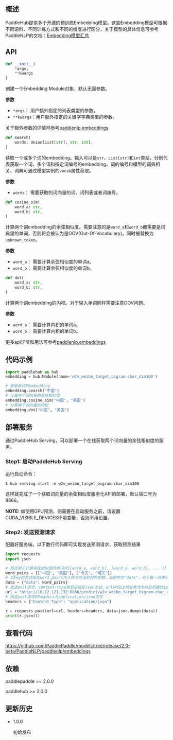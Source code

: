 ## 概述
PaddleHub提供多个开源的预训练Embedding模型。这些Embedding模型可根据不同语料、不同训练方式和不同的维度进行区分，关于模型的具体信息可参考PaddleNLP的文档：[Embedding模型汇总](https://github.com/PaddlePaddle/models/blob/release/2.0-beta/PaddleNLP/docs/embeddings.md)

## API

```python
def __init__(
    *args,
    **kwargs
)
```

创建一个Embedding Module对象，默认无需参数。

**参数**
* `*args`： 用户额外指定的列表类型的参数。
* `**kwargs`：用户额外指定的关键字字典类型的参数。

关于额外参数的详情可参考[paddlenlp.embeddings](https://github.com/PaddlePaddle/models/tree/release/2.0-beta/PaddleNLP/paddlenlp/embeddings)


```python
def search(
    words: Union[List[str], str, int],
)
```

获取一个或多个词的embedding。输入可以是`str`、`List[str]`和`int`类型，分别代表获取一个词，多个词和指定词编号的embedding，词的编号和模型的词典相关，词典可通过模型实例的`vocab`属性获取。

**参数**
* `words`： 需要获取的词向量的词、词列表或者词编号。


```python
def cosine_sim(
    word_a: str,
    word_b: str,
)
```
计算两个词embedding的余弦相似度。需要注意的是`word_a`和`word_b`都需要是词典里的单词，否则将会被认为是OOV(Out-Of-Vocabulary)，同时被替换为`unknown_token`。

**参数**
* `word_a`： 需要计算余弦相似度的单词a。
* `word_b`： 需要计算余弦相似度的单词b。


```python
def dot(
    word_a: str,
    word_b: str,
)
```
计算两个词embedding的内积。对于输入单词同样需要注意OOV问题。

**参数**
* `word_a`： 需要计算内积的单词a。
* `word_b`： 需要计算内积的单词b。

更多api详情和用法可参考[paddlenlp.embeddings](https://github.com/PaddlePaddle/models/tree/release/2.0-beta/PaddleNLP/paddlenlp/embeddings)

## 代码示例

```python
import paddlehub as hub
embedding = hub.Module(name='w2v_weibo_target_bigram-char_dim300')

# 获取单词的embedding
embedding.search("中国")
# 计算两个词向量的余弦相似度
embedding.cosine_sim("中国", "美国")
# 计算两个词向量的内积
embedding.dot("中国", "美国")
```

## 部署服务

通过PaddleHub Serving，可以部署一个在线获取两个词向量的余弦相似度的服务。

### Step1: 启动PaddleHub Serving

运行启动命令：

```shell
$ hub serving start -m w2v_weibo_target_bigram-char_dim300
```

这样就完成了一个获取词向量的余弦相似度服务化API的部署，默认端口号为8866。

**NOTE:** 如使用GPU预测，则需要在启动服务之前，请设置CUDA_VISIBLE_DEVICES环境变量，否则不用设置。

### Step2: 发送预测请求

配置好服务端，以下数行代码即可实现发送预测请求，获取预测结果

```python
import requests
import json

# 指定用于计算余弦相似度的单词对[[word_a, word_b], [word_a, word_b], ... ]]
word_pairs = [["中国", "美国"], ["今天", "明天"]]
# 以key的方式指定word_pairs传入预测方法的时的参数，此例中为"data"，对于每一对单词，调用cosine_sim进行余弦相似度的计算
data = {"data": word_pairs}
# 发送post请求，content-type类型应指定json方式，url中的ip地址需改为对应机器的ip
url = "http://10.12.121.132:8866/predict/w2v_weibo_target_bigram-char_dim300"
# 指定post请求的headers为application/json方式
headers = {"Content-Type": "application/json"}

r = requests.post(url=url, headers=headers, data=json.dumps(data))
print(r.json())
```

## 查看代码

https://github.com/PaddlePaddle/models/tree/release/2.0-beta/PaddleNLP/paddlenlp/embeddings

## 依赖

paddlepaddle >= 2.0.0

paddlehub >= 2.0.0

## 更新历史

* 1.0.0

  初始发布

